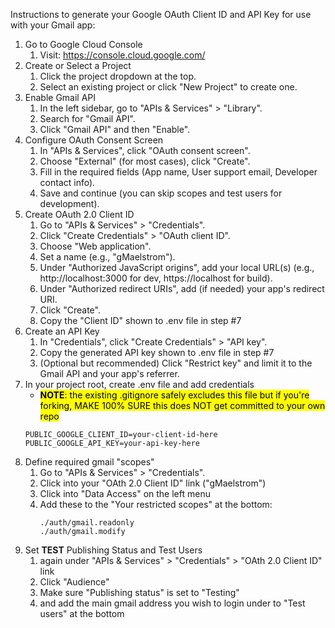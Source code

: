 Instructions to generate your Google OAuth Client ID and API Key for use with your Gmail app:

1. Go to Google Cloud Console
   1. Visit: https://console.cloud.google.com/
2. Create or Select a Project
   1. Click the project dropdown at the top.
   1. Select an existing project or click "New Project" to create one.
3. Enable Gmail API
   1. In the left sidebar, go to "APIs & Services" > "Library".
   1. Search for "Gmail API".
   1. Click "Gmail API" and then "Enable".
4. Configure OAuth Consent Screen
   1. In "APIs & Services", click "OAuth consent screen".
   1. Choose "External" (for most cases), click "Create".
   1. Fill in the required fields (App name, User support email, Developer contact info).
   1. Save and continue (you can skip scopes and test users for development).
5. Create OAuth 2.0 Client ID
   1. Go to "APIs & Services" > "Credentials".
   1. Click "Create Credentials" > "OAuth client ID".
   1. Choose "Web application".
   1. Set a name (e.g., "gMaelstrom").
   1. Under "Authorized JavaScript origins", add your local URL(s) (e.g., http://localhost:3000 for dev, https://localhost for build).
   1. Under "Authorized redirect URIs", add (if needed) your app's redirect URI.
   1. Click "Create".
   1. Copy the "Client ID" shown to .env file in step #7
6. Create an API Key
   1. In "Credentials", click "Create Credentials" > "API key".
   1. Copy the generated API key shown to .env file in step #7
   1. (Optional but recommended) Click "Restrict key" and limit it to the Gmail API and your app's referrer.
7. In your project root, create .env file and add credentials
   - <mark>**NOTE**: the existing .gitignore safely excludes this file but if you're forking, MAKE 100% SURE this does NOT get committed to your own repo</mark>
   ```
   PUBLIC_GOOGLE_CLIENT_ID=your-client-id-here
   PUBLIC_GOOGLE_API_KEY=your-api-key-here
   ```
8. Define required gmail "scopes"
   1. Go to "APIs & Services" > "Credentials".
   1. Click into your "OAth 2.0 Client ID" link ("gMaelstrom")
   1. Click into "Data Access" on the left menu
   1. Add these to the "Your restricted scopes" at the bottom:
      ```
      ./auth/gmail.readonly
      ./auth/gmail.modify
      ```
9. Set **TEST** Publishing Status and Test Users
   1. again under "APIs & Services" > "Credentials" > "OAth 2.0 Client ID" link
   1. Click "Audience"
   1. Make sure "Publishing status" is set to "Testing"
   1. and add the main gmail address you wish to login under to "Test users" at the bottom